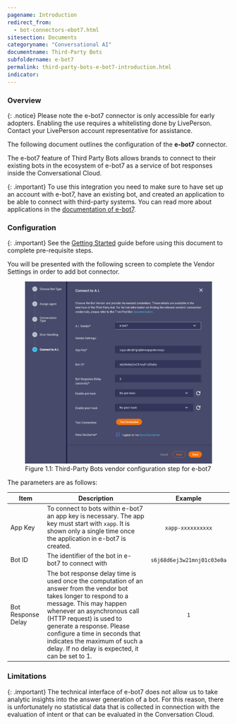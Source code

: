 ```yaml
---
pagename: Introduction
redirect_from:
  - bot-connectors-ebot7.html
sitesection: Documents
categoryname: "Conversational AI"
documentname: Third-Party Bots
subfoldername: e-bot7
permalink: third-party-bots-e-bot7-introduction.html
indicator:
---
```


### Overview

{: .notice}
Please note the e-bot7 connector is only accessible for early adopters. Enabling the use requires a whitelisting done by
LivePerson. Contact your LivePerson account representative for assistance.

The following document outlines the configuration of the **e-bot7** connector.

The e-bot7 feature of Third Party Bots allows brands to connect to their existing bots in the ecosystem of e-bot7
as a service of bot responses inside the Conversational Cloud.

{: .important}
To use this integration you need to make sure to have set up an account with e-bot7, have an existing bot, and created an application to be able to connect with third-party systems. You can read more about applications in the [documentation of e-bot7](https://docs.e-bot7.com/docs/applications/how_apps_work).

### Configuration

{: .important}
See the [Getting Started](third-party-bots-getting-started.html) guide before using this document to complete pre-requisite steps.

You will be presented with the following screen to complete the Vendor Settings in order to add bot connector.

<figure>
 <img class="fancyimage" style="width:600px" src="img/ThirdPartyBots/e-bot7-configuration.png" alt="vendor configuration step for e-bot7">
 <figcaption>Figure 1.1: Third-Party Bots vendor configuration step for e-bot7</figcaption>
</figure>

The parameters are as follows:

| Item               | Description                                                                                                                                                                                                                                                                                                                                              |          Example           |
| ------------------ | -------------------------------------------------------------------------------------------------------------------------------------------------------------------------------------------------------------------------------------------------------------------------------------------------------------------------------------------------------- | :------------------------: |
| App Key            | To connect to bots within e-bot7 an app key is necessary. The app key must start with `xapp`. It is shown only a single time once the application in e-bot7 is created.                                                                                                                                                                                  |     `xapp-xxxxxxxxxx`      |
| Bot ID             | The identifier of the bot in e-bot7 to connect with                                                                                                                                                                                                                                                                                                      | `s6j68d6ej3w21mnj01c03e0a` |
| Bot Response Delay | The bot response delay time is used once the computation of an answer from the vendor bot takes longer to respond to a message. This may happen whenever an asynchronous call (HTTP request) is used to generate a response. Please configure a time in seconds that indicates the maximum of such a delay. If no delay is expected, it can be set to 1. |            `1`             |

### Limitations

{: .important}
The technical interface of e-bot7 does not allow us to take analytic insights into the answer generation of a bot. For this reason, there is unfortunately no statistical data that is collected in connection with the evaluation of intent or that can be evaluated in the Conversation Cloud.
